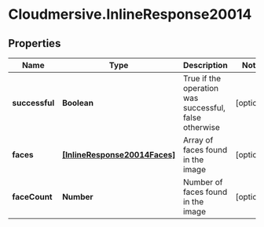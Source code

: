 # Cloudmersive.InlineResponse20014

## Properties
Name | Type | Description | Notes
------------ | ------------- | ------------- | -------------
**successful** | **Boolean** | True if the operation was successful, false otherwise | [optional] 
**faces** | [**[InlineResponse20014Faces]**](InlineResponse20014Faces.md) | Array of faces found in the image | [optional] 
**faceCount** | **Number** | Number of faces found in the image | [optional] 


